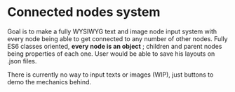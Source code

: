 # Connected nodes system

Goal is to make a fully WYSIWYG text and image node input system with every node being able to get connected to any number of other nodes.
Fully ES6 classes oriented, **every node is an object** ; children and parent nodes being properties of each one.
User would be able to save his layouts on .json files.

There is currently no way to input texts or images (WIP), just buttons to demo the mechanics behind.
